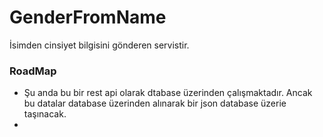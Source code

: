 # GenderFromName
İsimden cinsiyet bilgisini gönderen servistir.

### RoadMap

- Şu anda bu bir rest api olarak dtabase üzerinden çalışmaktadır. Ancak bu datalar database üzerinden alınarak bir json database üzerie  taşınacak.
- 